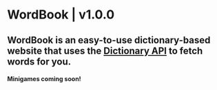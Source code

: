 # WordBook | v1.0.0

## WordBook is an easy-to-use dictionary-based website that uses the [Dictionary API](https://dictionaryapi.dev/) to fetch words for you.

#### Minigames coming soon!